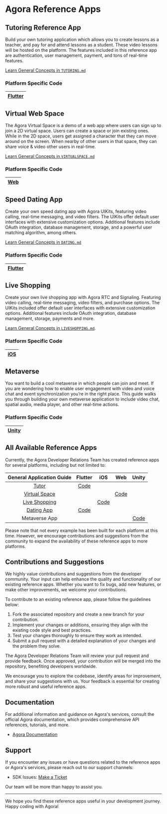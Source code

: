 # Agora Reference Apps

## Tutoring Reference App
Build your own tutoring application which allows you to create lessons as a teacher, and pay for and attend lessons as a student. These video lessons will be hosted on the platform. The features included in this reference app are authentication, user management, payment, and tons of real-time features.

[Learn General Concepts in `TUTORING.md`](https://github.com/AgoraIO-Community/reference-apps/blob/main/TUTORING.md)

### Platform Specific Code
| [Flutter](https://github.com/AgoraIO-Community/tutoring-reference-app) |
| ---------------------------------------------------------------------- |

## Virtual Web Space
The Agora Virtual Space is a demo of a web app where users can sign up to join a 2D virtual space. Users can create a space or join existing ones. While in the 2D space, users get assigned a character that they can move around on the screen. When nearby of other users in that space, they can share voice & video other users in real-time.

[Learn General Concepts in `VIRTUALSPACE.md`](https://github.com/AgoraIO-Community/reference-apps/blob/main/VIRTUALSPACE.md)

### Platform Specific Code

| [Web](https://github.com/EkaanshArora/agora-virtualspace/tree/main) |
| ------------------------------------------------------------------- |

## Speed Dating App
Create your own speed dating app with Agora UIKits, featuring video calling, real-time messaging, and video filters. The UIKits offer default user interfaces with extensive customization options. Additional features include OAuth integration, database management, storage, and a powerful user matching algorithm, among others. 

[Learn General Concepts in `DATING.md`](https://github.com/AgoraIO-Community/reference-apps/blob/main/DATING.md)

### Platform Specific Code

| [Flutter](http://github.com/Meherdeep/swipe-app) |
| ------------------------------------------------ |

## Live Shopping

Create your own live shopping app with Agora RTC and Signaling. Featuring video calling, real-time messaging, video filters, and purchase options. The UIKits included offer default user interfaces with extensive customization options. Additional features include OAuth integration, database management, storage, payments and more. 

[Learn General Concepts in `LIVESHOPPING.md`](LIVESHOPPING.md).

### Platform Specific Code

| [iOS](https://github.com/AgoraIO-Community/referenceapp-liveshopping-ios) |
| ------------------------------------------------------------------------- |

## Metaverse 

You want to build a cool metaverse in which people can join and meet. If you are wondering how to enable user engagement with video and voice chat and event synchronization you’re in the right place. This guide walks you through building your own metaverse application to include video chat, spatial audio, media player, and other real-time actions.

### Platform Specific Code

| [Unity](https://github.com/AgoraIO-Community/Agora_Spaces_Unity) |
| ---------------------------------------------------------------- |

## All Available Reference Apps

Currently, the Agora Developer Relations Team has created reference apps for several platforms, including but not limited to:


|    General Application Guide     |                               Flutter                               |                                    iOS                                     |                                 Web                                  |                              Unity                              |
| :------------------------------: | :-----------------------------------------------------------------: | :------------------------------------------------------------------------: | :------------------------------------------------------------------: | :-------------------------------------------------------------: |
|       [Tutor](TUTORING.md)       | [Code](https://github.com/AgoraIO-Community/tutoring-reference-app) |                                                                            |                                                                      |                                                                 |
| [Virtual Space](VIRTUALSPACE.md) |                                                                     |                                                                            | [Code](https://github.com/EkaanshArora/agora-virtualspace/tree/main) |                                                                 |
| [Live Shopping](LIVESHOPPING.md) |                                                                     | [Code](https://github.com/AgoraIO-Community/referenceapp-liveshopping-ios) |                                                                      |                                                                 |
|     [Dating App](DATING.md)      |            [Code](http://github.com/Meherdeep/swipe-app)            |                                                                            |                                                                      |                                                                 |
|          Metaverse App           |                                                                     |                                                                            |                                                                      | [Code](https://github.com/AgoraIO-Community/Agora_Spaces_Unity) |

Please note that not every example has been built for each platform at this time. However, we encourage contributions and suggestions from the community to expand the availability of these reference apps to more platforms.

## Contributions and Suggestions

We highly value contributions and suggestions from the developer community. Your input can help enhance the quality and functionality of our existing reference apps. Whether you want to fix bugs, add new features, or make other improvements, we welcome your contributions.

To contribute to an existing reference app, please follow the guidelines below:

1. Fork the associated repository and create a new branch for your contribution.
2. Implement your changes or additions, ensuring they align with the existing code style and best practices.
3. Test your changes thoroughly to ensure they work as intended.
4. Submit a pull request with a detailed explanation of your changes and the problem they solve.

The Agora Developer Relations Team will review your pull request and provide feedback. Once approved, your contribution will be merged into the repository, benefiting developers worldwide.

We encourage you to explore the codebase, identify areas for improvement, and share your suggestions with us. Your feedback is essential for creating more robust and useful reference apps.

## Documentation

For additional information and guidance on Agora's services, consult the official Agora documentation, which provides comprehensive API references, tutorials, and more.

- [Agora Documentation](https://docs.agora.io)

## Support

If you encounter any issues or have questions related to the reference apps or Agora's services, please reach out to our support channels:

- SDK Issues: [Make a Ticket](https://agora-ticket.agora.io)

Our team will be more than happy to assist you.

---

We hope you find these reference apps useful in your development journey. Happy coding with Agora!
